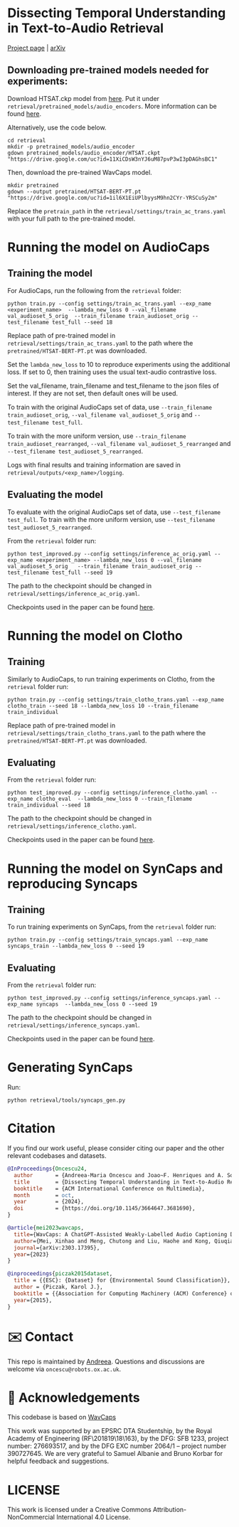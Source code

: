# Dissecting Temporal Understanding in Text-to-Audio Retrieval

[Project page](https://github.com/oncescuandreea/DTU_text_audio) | [arXiv](https://openreview.net/pdf?id=HTZy9hpoYV)


## Downloading pre-trained models needed for experiments:
Download HTSAT.ckp model from [here](https://drive.google.com/drive/folders/1ZaYERuMMLLgu4oHTl47FcippLFboaGq5). Put it under ```retrieval/pretrained_models/audio_encoders```. More information can be found [here](https://github.com/XinhaoMei/WavCaps/tree/master/retrieval).

Alternatively, use the code below.

```
cd retrieval
mkdir -p pretrained_models/audio_encoder
gdown pretrained_models/audio_encoder/HTSAT.ckpt "https://drive.google.com/uc?id=11XiCDsW3nYJ6uM87pvP3wI3pDAGhsBC1"
```

Then, download the pre-trained WavCaps model.

```
mkdir pretrained
gdown --output pretrained/HTSAT-BERT-PT.pt "https://drive.google.com/uc?id=1il6X1EiUPlbyysM9hn2CYr-YRSCuSy2m"
```

Replace the ```pretrain_path``` in the ```retrieval/settings/train_ac_trans.yaml```  with your full path to the pre-trained model.


# Running the model on AudioCaps

## Training the model
For AudioCaps, run the following from the ```retrieval``` folder:

```
python train.py --config settings/train_ac_trans.yaml --exp_name <experiment_name>  --lambda_new_loss 0 --val_filename val_audioset_5_orig  --train_filename train_audioset_orig --test_filename test_full --seed 18
```

Replace path of pre-trained model in ```retrieval/settings/train_ac_trans.yaml``` to the path where the ```pretrained/HTSAT-BERT-PT.pt``` was downloaded.

Set the ```lambda_new_loss``` to 10 to reproduce experiments using the additional loss. If set to 0, then training uses the usual text-audio contrastive loss.

Set the val_filename, train_filename and test_filename to the json files of interest. If they are not set, then default ones will be used. 

To train with the original AudioCaps set of data, use ```--train_filename train_audioset_orig```, ```--val_filename val_audioset_5_orig``` and ```--test_filename test_full```. 

To train with the more uniform version, use ```--train_filename train_audioset_rearranged```, ```--val_filename val_audioset_5_rearranged``` and ```--test_filename test_audioset_5_rearranged```.

Logs with final results and training information are saved in ```retrieval/outputs/<exp_name>/logging```.

## Evaluating the model
To evaluate with the original AudioCaps set of data, use ```--test_filename test_full```. To train with the more uniform version, use ```--test_filename test_audioset_5_rearranged```.

From the ```retrieval``` folder run:
```
python test_improved.py --config settings/inference_ac_orig.yaml --exp_name <experiment_name> --lambda_new_loss 0 --val_filename val_audioset_5_orig   --train_filename train_audioset_orig --test_filename test_full --seed 19
```

The path to the checkpoint should be changed in ```retrieval/settings/inference_ac_orig.yaml```.

Checkpoints used in the paper can be found [here](https://drive.google.com/drive/folders/124fyrR7gVKyQgj7CO6aO-55_tUB9jXlV?usp=sharing).

# Running the model on Clotho

## Training
Similarly to AudioCaps, to run training experiments on Clotho, from the ```retrieval``` folder run:

```
python train.py --config settings/train_clotho_trans.yaml --exp_name clotho_train --seed 18 --lambda_new_loss 10 --train_filename train_individual
```

Replace path of pre-trained model in ```retrieval/settings/train_clotho_trans.yaml``` to the path where the ```pretrained/HTSAT-BERT-PT.pt``` was downloaded.

## Evaluating

From the ```retrieval``` folder run:
```
python test_improved.py --config settings/inference_clotho.yaml --exp_name clotho_eval  --lambda_new_loss 0 --train_filename train_individual --seed 18
```

The path to the checkpoint should be changed in ```retrieval/settings/inference_clotho.yaml```.

Checkpoints used in the paper can be found [here](https://drive.google.com/drive/folders/124fyrR7gVKyQgj7CO6aO-55_tUB9jXlV?usp=sharing).

# Running the model on SynCaps and reproducing Syncaps

## Training

To run training experiments on SynCaps, from the ```retrieval``` folder run:

```
python train.py --config settings/train_syncaps.yaml --exp_name syncaps_train --lambda_new_loss 0 --seed 19
```

## Evaluating

From the ```retrieval``` folder run:

```
python test_improved.py --config settings/inference_syncaps.yaml --exp_name syncaps  --lambda_new_loss 0 --seed 19
```

The path to the checkpoint should be changed in ```retrieval/settings/inference_syncaps.yaml```.

Checkpoints used in the paper can be found [here](https://drive.google.com/drive/folders/124fyrR7gVKyQgj7CO6aO-55_tUB9jXlV?usp=sharing).


# Generating SynCaps

Run:

```
python retrieval/tools/syncaps_gen.py
```

# Citation

If you find our work useful, please consider citing our paper and the other relevant codebases and datasets.

```bibtex
@InProceedings{Oncescu24,
  author       = {Andreea-Maria Oncescu and Joao~F. Henriques and A. Sophia Koekpe},
  title        = {Dissecting Temporal Understanding in Text-to-Audio Retrieval},
  booktitle    = {ACM International Conference on Multimedia},
  month        = oct,
  year         = {2024},
  doi          = {https://doi.org/10.1145/3664647.3681690},
}

@article{mei2023wavcaps,
  title={WavCaps: A ChatGPT-Assisted Weakly-Labelled Audio Captioning Dataset for Audio-Language Multimodal Research},
  author={Mei, Xinhao and Meng, Chutong and Liu, Haohe and Kong, Qiuqiang and Ko, Tom and Zhao, Chengqi and Plumbley, Mark D and Zou, Yuexian and Wang, Wenwu},
  journal={arXiv:2303.17395},
  year={2023}
}

@inproceedings{piczak2015dataset,
  title = {{ESC}: {Dataset} for {Environmental Sound Classification}},
  author = {Piczak, Karol J.},
  booktitle = {{Association for Computing Machinery (ACM) Conference} on {Multimedia}},
  year={2015},
}
```

# ✉️ Contact

This repo is maintained by [Andreea](https://github.com/oncescuandreea). Questions and discussions are welcome via `oncescu@robots.ox.ac.uk`.

# 🙏 Acknowledgements

This codebase is based on [WavCaps](https://github.com/XinhaoMei/WavCaps/tree/master)


This work was supported by an EPSRC DTA Studentship, by the Royal Academy of Engineering (RF\201819\18\163), by the DFG: SFB 1233, project number: 276693517, and by the DFG EXC number 2064/1 – project number 390727645. We are very grateful to Samuel Albanie and Bruno Korbar for helpful feedback and suggestions. 

# LICENSE

This work is licensed under a Creative Commons Attribution-NonCommercial International 4.0 License.